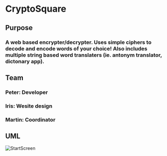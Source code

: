 # CryptoSquare

## Purpose

### A web based encrypter/decrypter. Uses simple ciphers to decode and encode words of your choice! Also includes multiple string based word translaters (ie. antonym translator, dictonary app). 

## Team

### Peter: Developer

### Iris: Wesite design

### Martin: Coordinator

## UML

![StartScreen]()
